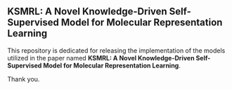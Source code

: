 ## KSMRL: A Novel Knowledge-Driven Self-Supervised Model for Molecular Representation Learning
This repository is dedicated for releasing the implementation of the models utilized in the paper named **KSMRL: A Novel Knowledge-Driven Self-Supervised Model for Molecular Representation Learning**.

Thank you.
